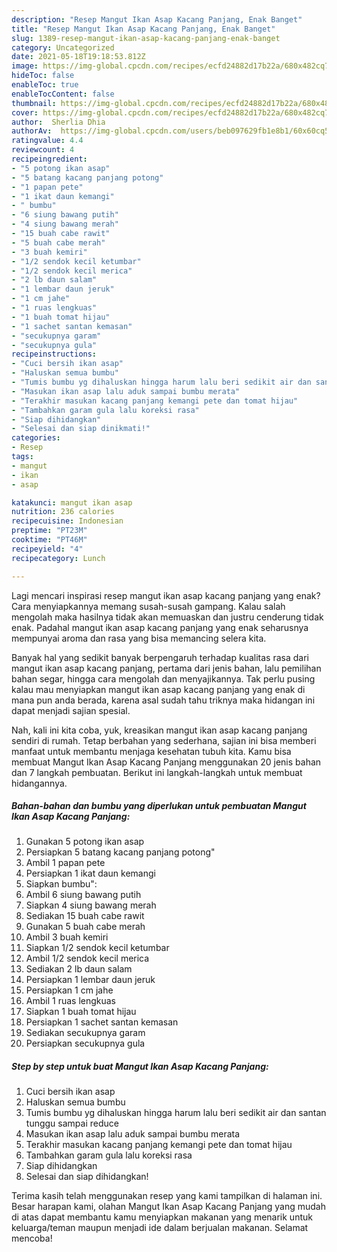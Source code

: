 ```yaml
---
description: "Resep Mangut Ikan Asap Kacang Panjang, Enak Banget"
title: "Resep Mangut Ikan Asap Kacang Panjang, Enak Banget"
slug: 1389-resep-mangut-ikan-asap-kacang-panjang-enak-banget
category: Uncategorized
date: 2021-05-18T19:18:53.812Z
image: https://img-global.cpcdn.com/recipes/ecfd24882d17b22a/680x482cq70/mangut-ikan-asap-kacang-panjang-foto-resep-utama.jpg
hideToc: false
enableToc: true
enableTocContent: false
thumbnail: https://img-global.cpcdn.com/recipes/ecfd24882d17b22a/680x482cq70/mangut-ikan-asap-kacang-panjang-foto-resep-utama.jpg
cover: https://img-global.cpcdn.com/recipes/ecfd24882d17b22a/680x482cq70/mangut-ikan-asap-kacang-panjang-foto-resep-utama.jpg
author:  Sherlia Dhia
authorAv:  https://img-global.cpcdn.com/users/beb097629fb1e8b1/60x60cq50/avatar.jpg
ratingvalue: 4.4
reviewcount: 4
recipeingredient:
- "5 potong ikan asap"
- "5 batang kacang panjang potong"
- "1 papan pete"
- "1 ikat daun kemangi"
- " bumbu"
- "6 siung bawang putih"
- "4 siung bawang merah"
- "15 buah cabe rawit"
- "5 buah cabe merah"
- "3 buah kemiri"
- "1/2 sendok kecil ketumbar"
- "1/2 sendok kecil merica"
- "2 lb daun salam"
- "1 lembar daun jeruk"
- "1 cm jahe"
- "1 ruas lengkuas"
- "1 buah tomat hijau"
- "1 sachet santan kemasan"
- "secukupnya garam"
- "secukupnya gula"
recipeinstructions:
- "Cuci bersih ikan asap"
- "Haluskan semua bumbu"
- "Tumis bumbu yg dihaluskan hingga harum lalu beri sedikit air dan santan tunggu sampai reduce"
- "Masukan ikan asap lalu aduk sampai bumbu merata"
- "Terakhir masukan kacang panjang kemangi pete dan tomat hijau"
- "Tambahkan garam gula lalu koreksi rasa"
- "Siap dihidangkan"
- "Selesai dan siap dinikmati!"
categories:
- Resep
tags:
- mangut
- ikan
- asap

katakunci: mangut ikan asap 
nutrition: 236 calories
recipecuisine: Indonesian
preptime: "PT23M"
cooktime: "PT46M"
recipeyield: "4"
recipecategory: Lunch

---
```



Lagi mencari inspirasi resep mangut ikan asap kacang panjang yang enak? Cara menyiapkannya memang susah-susah gampang. Kalau salah mengolah maka hasilnya tidak akan memuaskan dan justru cenderung tidak enak. Padahal mangut ikan asap kacang panjang yang enak seharusnya mempunyai aroma dan rasa yang bisa memancing selera kita.


Banyak hal yang sedikit banyak berpengaruh terhadap kualitas rasa dari mangut ikan asap kacang panjang, pertama dari jenis bahan, lalu pemilihan bahan segar, hingga cara mengolah dan menyajikannya. Tak perlu pusing kalau mau menyiapkan mangut ikan asap kacang panjang yang enak di mana pun anda berada, karena asal sudah tahu triknya maka hidangan ini dapat menjadi sajian spesial.




Nah, kali ini kita coba, yuk, kreasikan mangut ikan asap kacang panjang sendiri di rumah. Tetap berbahan yang sederhana, sajian ini bisa memberi manfaat untuk membantu menjaga kesehatan tubuh kita. Kamu bisa membuat Mangut Ikan Asap Kacang Panjang menggunakan 20 jenis bahan dan 7 langkah pembuatan. Berikut ini langkah-langkah untuk membuat hidangannya.

<!--inarticleads1-->

##### Bahan-bahan dan bumbu yang diperlukan untuk pembuatan Mangut Ikan Asap Kacang Panjang:

1. Gunakan 5 potong ikan asap
1. Persiapkan 5 batang kacang panjang potong&#34;
1. Ambil 1 papan pete
1. Persiapkan 1 ikat daun kemangi
1. Siapkan  bumbu&#34;:
1. Ambil 6 siung bawang putih
1. Siapkan 4 siung bawang merah
1. Sediakan 15 buah cabe rawit
1. Gunakan 5 buah cabe merah
1. Ambil 3 buah kemiri
1. Siapkan 1/2 sendok kecil ketumbar
1. Ambil 1/2 sendok kecil merica
1. Sediakan 2 lb daun salam
1. Persiapkan 1 lembar daun jeruk
1. Persiapkan 1 cm jahe
1. Ambil 1 ruas lengkuas
1. Siapkan 1 buah tomat hijau
1. Persiapkan 1 sachet santan kemasan
1. Sediakan secukupnya garam
1. Persiapkan secukupnya gula




<!--inarticleads2-->

##### Step by step untuk buat Mangut Ikan Asap Kacang Panjang:

1. Cuci bersih ikan asap
1. Haluskan semua bumbu
1. Tumis bumbu yg dihaluskan hingga harum lalu beri sedikit air dan santan tunggu sampai reduce
1. Masukan ikan asap lalu aduk sampai bumbu merata
1. Terakhir masukan kacang panjang kemangi pete dan tomat hijau
1. Tambahkan garam gula lalu koreksi rasa
1. Siap dihidangkan
1. Selesai dan siap dihidangkan!



Terima kasih telah menggunakan resep yang kami tampilkan di halaman ini. Besar harapan kami, olahan Mangut Ikan Asap Kacang Panjang yang mudah di atas dapat membantu kamu menyiapkan makanan yang menarik untuk keluarga/teman maupun menjadi ide dalam berjualan makanan. Selamat mencoba!
